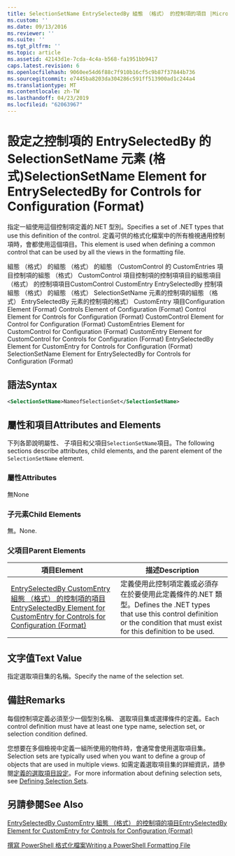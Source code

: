 ```yaml
---
title: SelectionSetName EntrySelectedBy 組態 （格式） 的控制項的項目 |Microsoft Docs
ms.custom: ''
ms.date: 09/13/2016
ms.reviewer: ''
ms.suite: ''
ms.tgt_pltfrm: ''
ms.topic: article
ms.assetid: 42143d1e-7cda-4c4a-b568-fa1951bb9417
caps.latest.revision: 6
ms.openlocfilehash: 9060ee54d6f88c7f910b16cf5c9b87f37844b736
ms.sourcegitcommit: e7445ba8203da304286c591ff513900ad1c244a4
ms.translationtype: MT
ms.contentlocale: zh-TW
ms.lasthandoff: 04/23/2019
ms.locfileid: "62063967"
---
```

# <a name="selectionsetname-element-for-entryselectedby-for-controls-for-configuration-format"></a><span data-ttu-id="dfbc2-102">設定之控制項的 EntrySelectedBy 的 SelectionSetName 元素 (格式)</span><span class="sxs-lookup"><span data-stu-id="dfbc2-102">SelectionSetName Element for EntrySelectedBy for Controls for Configuration (Format)</span></span>

<span data-ttu-id="dfbc2-103">指定一組使用這個控制項定義的.NET 型別。</span><span class="sxs-lookup"><span data-stu-id="dfbc2-103">Specifies a set of .NET types that use this definition of the control.</span></span> <span data-ttu-id="dfbc2-104">定義可供的格式化檔案中的所有檢視通用控制項時，會都使用這個項目。</span><span class="sxs-lookup"><span data-stu-id="dfbc2-104">This element is used when defining a common control that can be used by all the views in the formatting file.</span></span>

<span data-ttu-id="dfbc2-105">組態 （格式） 的組態 （格式） 的組態 （CustomControl 的 CustomEntries 項目控制項的組態 （格式） CustomControl 項目控制項的控制項項目的組態項目 （格式） 的控制項項目CustomControl CustomEntry EntrySelectedBy 控制項組態 （格式） 的組態 （格式） SelectionSetName 元素的控制項的組態 （格式） EntrySelectedBy 元素的控制項的格式） CustomEntry 項目</span><span class="sxs-lookup"><span data-stu-id="dfbc2-105">Configuration Element (Format) Controls Element of Configuration (Format) Control Element for Controls for Configuration (Format) CustomControl Element for Control for Configuration (Format) CustomEntries Element for CustomControl for Configuration (Format) CustomEntry Element for CustomControl for Controls for Configuration (Format) EntrySelectedBy Element for CustomEntry for Controls for Configuration (Format) SelectionSetName Element for EntrySelectedBy for Controls for Configuration (Format)</span></span>

## <a name="syntax"></a><span data-ttu-id="dfbc2-106">語法</span><span class="sxs-lookup"><span data-stu-id="dfbc2-106">Syntax</span></span>

```xml
<SelectionSetName>NameofSelectionSet</SelectionSetName>

```

## <a name="attributes-and-elements"></a><span data-ttu-id="dfbc2-107">屬性和項目</span><span class="sxs-lookup"><span data-stu-id="dfbc2-107">Attributes and Elements</span></span>

<span data-ttu-id="dfbc2-108">下列各節說明屬性、 子項目和父項目`SelectionSetName`項目。</span><span class="sxs-lookup"><span data-stu-id="dfbc2-108">The following sections describe attributes, child elements, and the parent element of the `SelectionSetName` element.</span></span>

### <a name="attributes"></a><span data-ttu-id="dfbc2-109">屬性</span><span class="sxs-lookup"><span data-stu-id="dfbc2-109">Attributes</span></span>

<span data-ttu-id="dfbc2-110">無</span><span class="sxs-lookup"><span data-stu-id="dfbc2-110">None</span></span>

### <a name="child-elements"></a><span data-ttu-id="dfbc2-111">子元素</span><span class="sxs-lookup"><span data-stu-id="dfbc2-111">Child Elements</span></span>

<span data-ttu-id="dfbc2-112">無。</span><span class="sxs-lookup"><span data-stu-id="dfbc2-112">None.</span></span>

### <a name="parent-elements"></a><span data-ttu-id="dfbc2-113">父項目</span><span class="sxs-lookup"><span data-stu-id="dfbc2-113">Parent Elements</span></span>

|<span data-ttu-id="dfbc2-114">項目</span><span class="sxs-lookup"><span data-stu-id="dfbc2-114">Element</span></span>|<span data-ttu-id="dfbc2-115">描述</span><span class="sxs-lookup"><span data-stu-id="dfbc2-115">Description</span></span>|
|-------------|-----------------|
|[<span data-ttu-id="dfbc2-116">EntrySelectedBy CustomEntry 組態 （格式） 的控制項的項目</span><span class="sxs-lookup"><span data-stu-id="dfbc2-116">EntrySelectedBy Element for CustomEntry for Controls for Configuration (Format)</span></span>](./entryselectedby-element-for-customentry-for-controls-for-configuration-format.md)|<span data-ttu-id="dfbc2-117">定義使用此控制項定義或必須存在於要使用此定義條件的.NET 類型。</span><span class="sxs-lookup"><span data-stu-id="dfbc2-117">Defines the .NET types that use this control definition or the condition that must exist for this definition to be used.</span></span>|

## <a name="text-value"></a><span data-ttu-id="dfbc2-118">文字值</span><span class="sxs-lookup"><span data-stu-id="dfbc2-118">Text Value</span></span>

<span data-ttu-id="dfbc2-119">指定選取項目集的名稱。</span><span class="sxs-lookup"><span data-stu-id="dfbc2-119">Specify the name of the selection set.</span></span>

## <a name="remarks"></a><span data-ttu-id="dfbc2-120">備註</span><span class="sxs-lookup"><span data-stu-id="dfbc2-120">Remarks</span></span>

<span data-ttu-id="dfbc2-121">每個控制項定義必須至少一個型別名稱、 選取項目集或選擇條件的定義。</span><span class="sxs-lookup"><span data-stu-id="dfbc2-121">Each control definition must have at least one type name, selection set, or selection condition defined.</span></span>

<span data-ttu-id="dfbc2-122">您想要在多個檢視中定義一組所使用的物件時，會通常會使用選取項目集。</span><span class="sxs-lookup"><span data-stu-id="dfbc2-122">Selection sets are typically used when you want to define a group of objects that are used in multiple views.</span></span> <span data-ttu-id="dfbc2-123">如需定義選取項目集的詳細資訊，請參閱[定義的選取項目設定](./defining-selection-sets.md)。</span><span class="sxs-lookup"><span data-stu-id="dfbc2-123">For more information about defining selection sets, see [Defining Selection Sets](./defining-selection-sets.md).</span></span>

## <a name="see-also"></a><span data-ttu-id="dfbc2-124">另請參閱</span><span class="sxs-lookup"><span data-stu-id="dfbc2-124">See Also</span></span>

[<span data-ttu-id="dfbc2-125">EntrySelectedBy CustomEntry 組態 （格式） 的控制項的項目</span><span class="sxs-lookup"><span data-stu-id="dfbc2-125">EntrySelectedBy Element for CustomEntry for Controls for Configuration (Format)</span></span>](./entryselectedby-element-for-customentry-for-controls-for-configuration-format.md)

[<span data-ttu-id="dfbc2-126">撰寫 PowerShell 格式化檔案</span><span class="sxs-lookup"><span data-stu-id="dfbc2-126">Writing a PowerShell Formatting File</span></span>](./writing-a-powershell-formatting-file.md)
